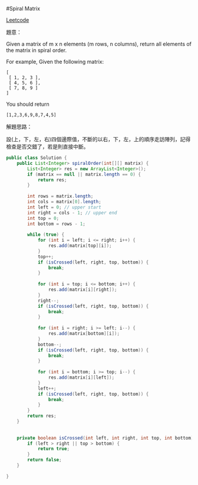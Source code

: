 #Spiral Matrix

[Leetcode](https://leetcode.com/problems/spiral-matrix/)

題意：

Given a matrix of m x n elements (m rows, n columns), return all elements of the matrix in spiral order.

For example,
Given the following matrix:
```
[
 [ 1, 2, 3 ],
 [ 4, 5, 6 ],
 [ 7, 8, 9 ]
]
```
You should return

```
[1,2,3,6,9,8,7,4,5]
```



解題思路：

設(上，下，左，右)四個邊際值，不斷的以右，下，左，上的順序走訪陣列，記得檢查是否交錯了，若是則直接中斷。

```java
public class Solution {
    public List<Integer> spiralOrder(int[][] matrix) {
        List<Integer> res = new ArrayList<Integer>();
        if (matrix == null || matrix.length == 0) {
            return res;
        }
        
        int rows = matrix.length;
        int cols = matrix[0].length;
        int left = 0; // upper start
        int right = cols - 1; // upper end
        int top = 0;
        int bottom = rows - 1;
        
        while (true) {
            for (int i = left; i <= right; i++) {
                res.add(matrix[top][i]);
            }
            top++;
            if (isCrossed(left, right, top, bottom)) {
                break;
            }
            
            for (int i = top; i <= bottom; i++) {
                res.add(matrix[i][right]);
            }
            right--;
            if (isCrossed(left, right, top, bottom)) {
                break;
            }
            
            for (int i = right; i >= left; i--) {
                res.add(matrix[bottom][i]);
            }
            bottom--;
            if (isCrossed(left, right, top, bottom)) {
                break;
            }
            
            for (int i = bottom; i >= top; i--) {
                res.add(matrix[i][left]);
            }
            left++;
            if (isCrossed(left, right, top, bottom)) {
                break;
            }
        }
        return res;
    }
    
    
    private boolean isCrossed(int left, int right, int top, int bottom) {
        if (left > right || top > bottom) {
            return true;
        }
        return false;
    }
    
}
```